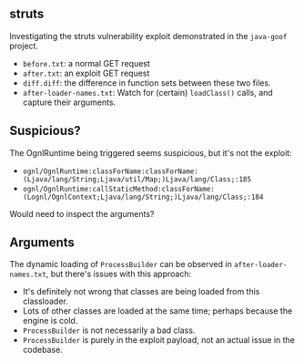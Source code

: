 ## struts

Investigating the struts vulnerability exploit demonstrated in the
`java-goof` project.

 * `before.txt`: a normal GET request
 * `after.txt`: an exploit GET request
 * `diff.diff`: the difference in function sets between these two files.
 * `after-loader-names.txt`: Watch for (certain) `loadClass()` calls,
     and capture their arguments.


## Suspicious?

The OgnlRuntime being triggered seems suspicious, but it's not the exploit:

 * `ognl/OgnlRuntime:classForName:classForName:(Ljava/lang/String;Ljava/util/Map;)Ljava/lang/Class;:185`
 * `ognl/OgnlRuntime:callStaticMethod:classForName:(Lognl/OgnlContext;Ljava/lang/String;)Ljava/lang/Class;:184`

Would need to inspect the arguments?

## Arguments

The dynamic loading of `ProcessBuilder` can be observed in
`after-loader-names.txt`, but there's issues with this approach:

 * It's definitely not wrong that classes are being loaded from this classloader.
 * Lots of other classes are loaded at the same time;
    perhaps because the engine is cold.
 * `ProcessBuilder` is not necessarily a bad class.
 * `ProcessBuilder` is purely in the exploit payload, not an actual issue in
    the codebase.
